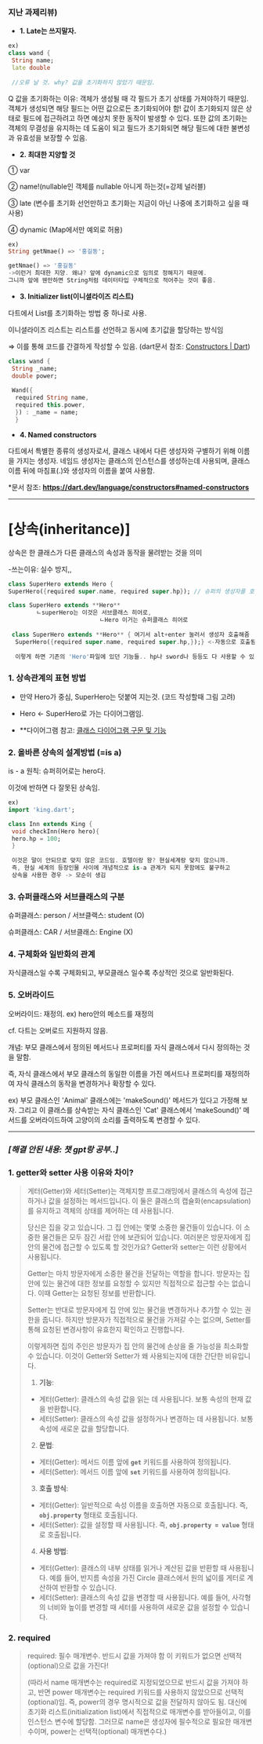 ### 지난 과제리뷰)

- **1. Late는 쓰지말자.**

```dart
ex)
class wand {
 String name;
 late double
 
 //오류 날 것. why? 값을 초기화하지 않았기 때문임.
```

Q 값을 초기화하는 이유: 객체가 생성될 때 각 필드가 초기 상태를 가져야하기 때문임. 객체가 생성되면 해당 필드는 어떤 값으로든 초기화되어야 함! 값이 초기화되지 않은 상태로 필드에 접근하려고 하면 예상치 못한 동작이 발생할 수 있다. 또한 값의 초기화는 객체의 무결성을 유지하는 데 도움이 되고  필드가 초기화되면 해당 필드에 대한 불변성과 유효성을 보장할 수 있음. 

- **2. 최대한 지양할 것**

 ① var

 ② name!(nullable인 객체를 nullable 아니게 하는것(=강제 널러블)

 ③  late (변수를 초기화 선언만하고 초기화는 지금이 아닌 나중에 초기화하고 싶을 때 사용)

 ④ dynamic (Map에서만 예외로 허용)  

```dart
ex)
String getNmae() => '홍길동';

getNmae() => '홍길동'
->이런거 최대한 지양. 왜냐? 앞에 dynamic으로 임의로 정해지기 때문에.
그니까 앞에 웬만하면 String처럼 데이터타입 구체적으로 적어주는 것이 좋음.
```

- **3. Initializer list(이니셜라이즈 리스트)**

다트에서 List를 초기화하는 방법 중 하나로 사용.

이니셜라이즈 리스트는 리스트를 선언하고 동시에 초기값을 할당하는 방식임

⇒ 이를 통해 코드를 간결하게 작성할 수 있음.
(dart문서 참조: [Constructors | Dart](https://dart.dev/language/constructors#initializer-list))

```dart
class wand {
 String _name;
 double power;
 
 Wand({
  required String name,
  required this.power,
  }) : _name = name;
  }
```

- **4. Named constructors**

다트에서 특별한 종류의 생성자로서, 클래스 내에서 다른 생성자와 구별하기 위해 이름을 가지는 생성자. 네임드 생성자는 클래스의 인스턴스를 생성하는데 사용되며, 클래스 이름 뒤에 마침표(.)와 생성자의 이름을 붙여 사용함.

*문서 참조: **https://dart.dev/language/constructors#named-constructors**

---



# [상속(inheritance)]

상속은 한 클래스가 다른 클래스의 속성과 동작을 물려받는 것을 의미

-쓰는이유: 실수 방지,,

```dart
class SuperHero extends Hero {
SuperHero({required super.name, required super.hp}); // 슈퍼의 생성자를 호출하는 코드.

class SuperHero extends **Hero** 
        ㄴsuperHero는 이것은 서브클래스 히어로, 
                          ㄴHero 이거는 슈퍼클래스 히어로
                          
 class SuperHero extends **Hero** { 여기서 alt+enter 눌러서 생성자 호출해줌
  SuperHero({required super.name, required super.hp,});} <-자동으로 호출됨 
  
  이렇게 하면 기존의 'Hero'파일에 있던 기능들.. hp나 sword나 등등도 다 사용할 수 있게 됨
```

### 1. 상속관계의 표현 방법

- 만약 Hero가 중심, SuperHero는 덧붙여 지는것. (코드 작성할때 그림 고려)
- Hero ← SuperHero로 가는 다이어그램임.

- **다이어그램 참고: [클래스 다이어그램 구문 및 기능](https://plantuml.com/ko/class-diagram)

### 2. 올바른 상속의 설계방법 (=is a)

is - a 원칙: 슈퍼히어로는 hero다.

이것에 반하면 다 잘못된 상속임.

```dart
ex)
import 'king.dart';

class Inn extends King {
 void checkInn(Hero hero){
 hero.hp = 100;
 }
 
 이것은 말이 안되므로 맞지 않은 코드임. 호텔이랑 왕? 현실세계랑 맞지 않으니까.
 즉, 현실 세계의 등장인물 사이에 개념적으로 is-a 관계가 되지 못함에도 불구하고
 상속을 사용한 경우 -> 모순이 생김
```

### 3. 슈퍼클래스와 서브클래스의 구분

슈퍼클래스: person / 서브클랙스: student (O)

슈퍼클래스: CAR / 서브클래스: Engine (X) 


### 4. 구체화와 일반화의 관계

자식클래스일 수록 구체화되고, 부모클래스 일수록 추상적인 것으로 일반화된다.

### 5. 오버라이드

오버라이드: 재정의. ex) hero안의 메소드를 재정의

cf. 다트는 오버로드 지원하지 않음. 

개념: 부모 클래스에서 정의된 메서드나 프로퍼티를 자식 클래스에서 다시 정의하는 것을 말함.

즉, 자식 클래스에서 부모 클래스의 동일한 이름을 가진 메서드나 프로퍼티를 재정의하여 자식 클래스의 동작을 변경하거나 확장할 수 있다.

ex) 부모 클래스인 'Animal' 클래스에는 'makeSound()' 메서드가 있다고 가정해 보자. 그리고 이 클래스를 상속받는 자식 클래스인 'Cat' 클래스에서 'makeSound()' 메서드를 오버라이드하여 고양이의 소리를 출력하도록 변경할 수 있다.


---

### *[해결 안된 내용: 챗 gpt랑 공부..]*
### 1. getter와 setter 사용 이유와 차이?
>
>게터(Getter)와 세터(Setter)는 객체지향 프로그래밍에서 클래스의 속성에 접근하거나 값을 설정하는 메서드입니다. 이 둘은 클래스의 캡슐화(encapsulation)를 유지하고 객체의 상태를 제어하는 데 사용됩니다. 
>
>당신은 집을 갖고 있습니다. 그 집 안에는 몇몇 소중한 물건들이 있습니다. 이 소중한 물건들은 모두 잠긴 서랍 안에 보관되어 있습니다. 여러분은 방문자에게 집 안의 물건에 접근할 수 있도록 할 것인가요? Getter와 setter는 이런 상황에서 사용됩니다. 
>
>Getter는 마치 방문자에게 소중한 물건을 전달하는 역할을 합니다. 방문자는 집 안에 있는 물건에 대한 정보를 요청할 수 있지만 직접적으로 접근할 수는 없습니다. 이때 Getter는 요청된 정보를 반환합니다. 
>
>Setter는 반대로 방문자에게 집 안에 있는 물건을 변경하거나 추가할 수 있는 권한을 줍니다. 하지만 방문자가 직접적으로 물건을 가져갈 수는 없으며, Setter를 통해 요청된 변경사항이 유효한지 확인하고 진행합니다.
>
>이렇게하면 집의 주인은 방문자가 집 안의 물건에 손상을 줄 가능성을 최소화할 수 있습니다. 이것이 Getter와 Setter가 왜 사용되는지에 대한 간단한 비유입니다.
>
>1) **기능**:
>  - 게터(Getter): 클래스의 속성 값을 읽는 데 사용됩니다. 보통 속성의 현재 값을 반환합니다.
>  - 세터(Setter): 클래스의 속성 값을 설정하거나 변경하는 데 사용됩니다. 보통 속성에 새로운 값을 할당합니다.
>2) **문법**:
>  - 게터(Getter): 메서드 이름 앞에 **`get`** 키워드를 사용하여 정의됩니다.
>  - 세터(Setter): 메서드 이름 앞에 **`set`** 키워드를 사용하여 정의됩니다.
>3) **호출 방식**:
>  - 게터(Getter): 일반적으로 속성 이름을 호출하면 자동으로 호출됩니다. 즉, **`obj.property`** 형태로 호출됩니다.
>  - 세터(Setter): 값을 설정할 때 사용됩니다. 즉, **`obj.property = value`** 형태로 호출됩니다.
>4) **사용 방법**:
>  - 게터(Getter): 클래스의 내부 상태를 읽거나 계산된 값을 반환할 때 사용됩니다. 예를 들어, 반지름 속성을 가진 Circle 클래스에서 원의 넓이를 게터로 계산하여 반환할 수 있습니다.
>  - 세터(Setter): 클래스의 속성 값을 변경할 때 사용됩니다. 예를 들어, 사각형의 너비와 높이를 변경할 때 세터를 사용하여 새로운 값을 설정할 수 있습니다.
>
### 2. required

>required: 필수 매개변수. 반드시 값을 가져야 함
>이 키워드가 없으면 선택적(optional)으로 값을 가진다!
>
>(따라서 name 매개변수는 required로 지정되었으므로 반드시 값을 가져야 하고, 반면 power 매개변수는 required 키워드를 사용하지 않았으므로 선택적(optional)임. 즉, power의 경우 명시적으로 값을 전달하지 않아도 됨. 대신에 초기화 리스트(initialization list)에서 직접적으로 매개변수를 받아들이고, 이를 인스턴스 변수에 할당함. 그러므로 name은 생성자에 필수적으로 필요한 매개변수이며, power는 선택적(optional) 매개변수다.)
